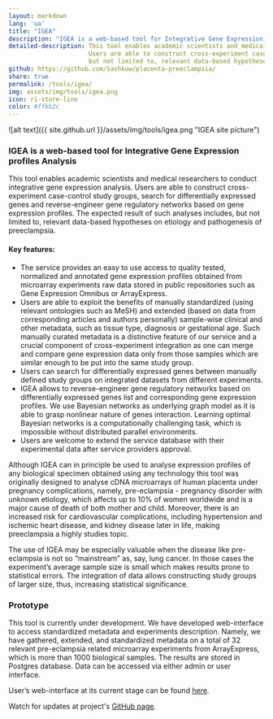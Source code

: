 ```yaml
---
layout: markdown
lang: 'ua'
title: "IGEA"
description: "IGEA is a web-based tool for Integrative Gene Expression profiles Analysis"
detailed-description: This tool enables academic scientists and medical researchers to conduct integrative gene expression analysis. 
                      Users are able to construct cross-experiment case-control study groups, search for differentially expressed genes and  reverse-engineer gene regulatory networks based on gene expression profiles. The expected result of such analyses includes, 
                      but not limited to, relevant data-based hypotheses on etiology and pathogenesis of preeclampsia.
github: https://github.com/Sashkow/placenta-preeclampsia/
share: true
permalink: /tools/igea/
img: assets/img/tools/igea.png
icon: ri-store-line
color: #ffbb2c
---
```


![alt text]({{ site.github.url }}/assets/img/tools/igea.png "IGEA site picture")

### **IGEA** is a web-based tool for Integrative Gene Expression profiles Analysis

This tool enables academic scientists and medical researchers to conduct integrative gene expression analysis. Users are able to construct cross-experiment case-control study groups, search for differentially expressed genes and reverse-engineer gene regulatory networks based on gene expression profiles. The expected result of such analyses includes, but not limited to, relevant data-based hypotheses on etiology and pathogenesis of preeclampsia.

#### Key features:

* The service provides an easy to use access to quality tested, normalized and annotated gene expression profiles obtained from microarray experiments raw data stored in public repositories such as Gene Expression Omnibus or ArrayExpress. 
* Users are able to exploit the benefits of manually standardized (using relevant ontologies such as MeSH) and extended (based on data from corresponding articles and authors personally) sample-wise clinical and other metadata, such as tissue type, diagnosis or gestational age. Such manually curated metadata is a distinctive feature of our service and a crucial component of cross-experiment integration as one can merge and compare gene expression data only from those samples which are similar enough to be put into the same study group. 
* Users can search for differentially expressed genes between manually defined study groups on integrated datasets from different experiments. 
* IGEA allows to reverse-engineer gene regulatory networks based on differentially expressed genes list and corresponding gene expression profiles. We use Bayesian networks as underlying graph model as it is able to grasp nonlinear nature of genes interaction. Learning optimal Bayesian networks is a computationally challenging task, which is impossible without distributed parallel environments. 
* Users are welcome to extend the service database with their experimental data after service providers approval.

Although IGEA can in principle be used to analyse expression profiles of any biological specimen obtained using any technology this tool was originally designed to analyse cDNA microarrays of human placenta under pregnancy complications, namely, pre-eclampsia - pregnancy disorder with unknown etiology, which affects up to 10% of women worldwide and is a major cause of death of both mother and child. Moreover, there is an increased risk for cardiovascular complications, including hypertension and ischemic heart disease, and kidney disease later in life, making preeclampsia a highly studies topic.

The use of IGEA may be especially valuable when the disease like pre-eclampsia is not so “mainstream” as, say, lung cancer. In those cases the experiment’s average sample size is small which makes results prone to statistical errors. The integration of data allows constructing study groups of larger size, thus, increasing statistical significance.

### Prototype

This tool is currently under development. We have developed web-interface to access standardized metadata and experiments description. Namely, we have gathered, extended, and standardized metadata on a total of 32 relevant pre-eclampsia related microarray experiments from ArrayExpress, which is more than 1000 biological samples. The results are stored in Postgres database. Data can be accessed via either admin or user interface.

User’s web-interface at its current stage can be found <a href="http://194.44.31.241:24173/">here</a>.

Watch for updates at project's <a href="https://github.com/Sashkow/placenta-preeclampsia/">GitHub page</a>.